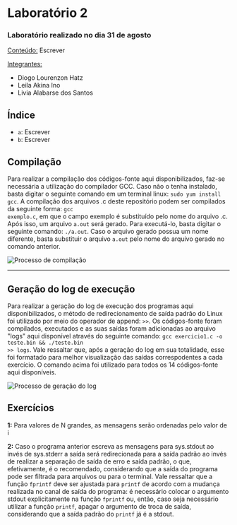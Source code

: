 <h1>Laboratório 2</h1>

<h3>Laboratório realizado no dia 31 de agosto</h3>

<ins>Conteúdo:</ins> Escrever

<ins>Integrantes:</ins>

- Diogo Lourenzon Hatz
- Leila Akina Ino
- Livia Alabarse dos Santos

<h2>Índice</h2>

<ul>
<li><code>a</code>: Escrever</li>
<li><code>b</code>: Escrever</li>
</ul>

<h2>Compilação</h2>

Para realizar a compilação dos códigos-fonte aqui disponibilizados, faz-se necessária a utilização do compilador GCC. Caso não o tenha instalado, basta digitar o seguinte comando em um terminal linux: <code>sudo yum install gcc</code>. A compilação dos arquivos .c deste repositório podem ser compilados da seguinte forma: <code>gcc exemplo.c</code>, em que o campo exemplo é substituído pelo nome do arquivo .c. Após isso, um arquivo <code>a.out</code> será gerado. Para executá-lo, basta digitar o seguinte comando: <code>./a.out</code>. Caso o arquivo gerado possua um nome diferente, basta substituir o arquivo <code>a.out</code> pelo nome do arquivo gerado no comando anterior.

<img src="https://drive.google.com/uc?export=view&id=1rAy3DnjoXf5X_61qr8sfgXOGc6aXsoxW" alt="Processo de compilação">

<hr>

<h2>Geração do log de execução</h2>

Para realizar a geração do log de execução dos programas aqui disponibilizados, o método de redirecionamento de saída padrão do Linux foi utilizado por meio do operador de append: <code>>></code>. Os códigos-fonte foram compilados, executados e as suas saídas foram adicionadas ao arquivo "logs" aqui disponível através do seguinte comando: <code>gcc exercicio1.c -o teste.bin && ./teste.bin >> logs</code>. Vale ressaltar que, após a geração do log em sua totalidade, esse foi formatado para melhor visualização das saídas correspodentes a cada exercício. O comando acima foi utilizado para todos os 14 códigos-fonte aqui disponíveis.

<img src="https://drive.google.com/uc?export=view&id=1wPCkqd-13y_8u8O-yeZ8pj5LDkSggAa3" alt="Processo de geração do log">

<h2>Exercícios</h2>

<b>1:</b> Para valores de N grandes, as mensagens serão ordenadas pelo valor de i

<b>2:</b> Caso o programa anterior escreva as mensagens para sys.stdout ao invés de sys.stderr a saída será redirecionada para a saída padrão ao invés de realizar a separação de saída de erro e saída padrão, o que, efetivamente, é o recomendado, considerando que a saída do programa pode ser filtrada para arquivos ou para o terminal. Vale ressaltar que a função <code>fprintf</code> deve ser ajustada para <code>printf</code> de acordo com a mudança realizada no canal de saída do programa: é necessário colocar o argumento stdout explicitamente na função <code>fprintf</code> ou, então, caso seja necessário utilizar a função <code>printf</code>, apagar o argumento de troca de saída, considerando que a saída padrão do <code>printf</code> já é a stdout.
